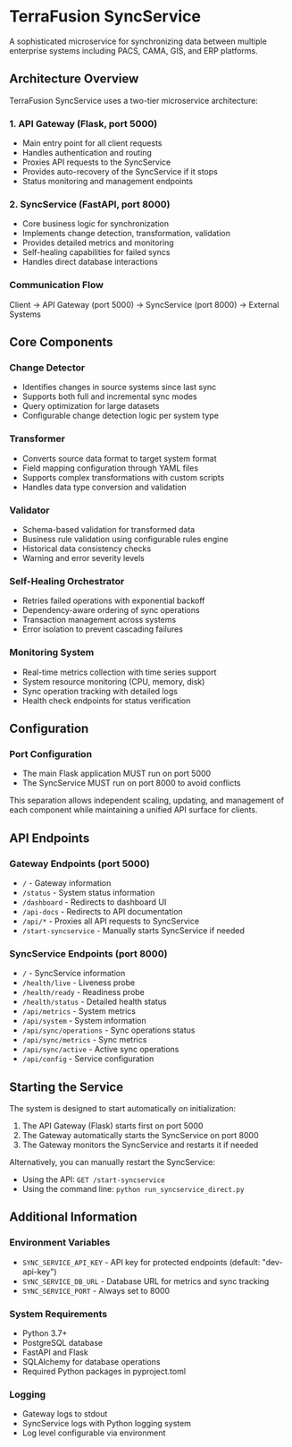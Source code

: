 # TerraFusion SyncService

A sophisticated microservice for synchronizing data between multiple enterprise systems including PACS, CAMA, GIS, and ERP platforms.

## Architecture Overview

TerraFusion SyncService uses a two-tier microservice architecture:

### 1. API Gateway (Flask, port 5000)
- Main entry point for all client requests
- Handles authentication and routing
- Proxies API requests to the SyncService
- Provides auto-recovery of the SyncService if it stops
- Status monitoring and management endpoints

### 2. SyncService (FastAPI, port 8000)
- Core business logic for synchronization
- Implements change detection, transformation, validation
- Provides detailed metrics and monitoring
- Self-healing capabilities for failed syncs
- Handles direct database interactions

### Communication Flow
Client → API Gateway (port 5000) → SyncService (port 8000) → External Systems

## Core Components

### Change Detector
- Identifies changes in source systems since last sync
- Supports both full and incremental sync modes
- Query optimization for large datasets
- Configurable change detection logic per system type

### Transformer
- Converts source data format to target system format
- Field mapping configuration through YAML files
- Supports complex transformations with custom scripts
- Handles data type conversion and validation

### Validator
- Schema-based validation for transformed data
- Business rule validation using configurable rules engine
- Historical data consistency checks
- Warning and error severity levels

### Self-Healing Orchestrator
- Retries failed operations with exponential backoff
- Dependency-aware ordering of sync operations
- Transaction management across systems
- Error isolation to prevent cascading failures

### Monitoring System
- Real-time metrics collection with time series support
- System resource monitoring (CPU, memory, disk)
- Sync operation tracking with detailed logs
- Health check endpoints for status verification

## Configuration

### Port Configuration
- The main Flask application MUST run on port 5000
- The SyncService MUST run on port 8000 to avoid conflicts

This separation allows independent scaling, updating, and management of each component while maintaining a unified API surface for clients.

## API Endpoints

### Gateway Endpoints (port 5000)
- `/` - Gateway information
- `/status` - System status information
- `/dashboard` - Redirects to dashboard UI
- `/api-docs` - Redirects to API documentation
- `/api/*` - Proxies all API requests to SyncService
- `/start-syncservice` - Manually starts SyncService if needed

### SyncService Endpoints (port 8000)
- `/` - SyncService information
- `/health/live` - Liveness probe
- `/health/ready` - Readiness probe
- `/health/status` - Detailed health status
- `/api/metrics` - System metrics
- `/api/system` - System information
- `/api/sync/operations` - Sync operations status
- `/api/sync/metrics` - Sync metrics
- `/api/sync/active` - Active sync operations
- `/api/config` - Service configuration

## Starting the Service

The system is designed to start automatically on initialization:

1. The API Gateway (Flask) starts first on port 5000
2. The Gateway automatically starts the SyncService on port 8000
3. The Gateway monitors the SyncService and restarts it if needed

Alternatively, you can manually restart the SyncService:
- Using the API: `GET /start-syncservice`
- Using the command line: `python run_syncservice_direct.py`

## Additional Information

### Environment Variables
- `SYNC_SERVICE_API_KEY` - API key for protected endpoints (default: "dev-api-key")
- `SYNC_SERVICE_DB_URL` - Database URL for metrics and sync tracking
- `SYNC_SERVICE_PORT` - Always set to 8000

### System Requirements
- Python 3.7+
- PostgreSQL database
- FastAPI and Flask
- SQLAlchemy for database operations
- Required Python packages in pyproject.toml

### Logging
- Gateway logs to stdout
- SyncService logs with Python logging system
- Log level configurable via environment